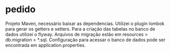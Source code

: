 # pedido
Projeto Maven, necessário baixar as dependencias. 
Utilizei o plugin lombok para gerar os getters e setters. 
Para a criação das tabelas no banco de dados utilizei o flyway. Arquivos de migração estão em resources > db.migration > *.sql.
Configuração para acessar o banco de dados pode ser encontrada em application.properties. 

